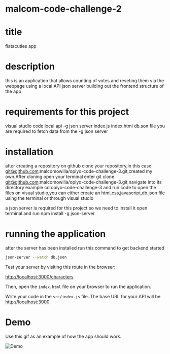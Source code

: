 # malcom-code-challenge-2

# title
flatacuties app




# description
this is an application that allows counting of votes and reseting them via the webpage using a local API json server building out the frontend structure of the app


# requirements for this project

 
visual studio code
local api -g json server
index.js
index.html
db.son file
you are required to fetch data from the -g json server



# installation
after creating a repository on github clone your repository,in this case git@github.com:malcomowilla/opiyo-code-challenge-3.git,created my own.After cloning open your terminal enter git clone git@github.com:malcomowilla/opiyo-code-challenge-3.git,navigate into its directory example cd opiyo-code-challenge-3  and run code to open the files on visual studio,you can either create an html,css,javascript,db.json file using the terminal or through visual studio


a json server is required for this project so we need to install it
open terminal and run npm install -g json-server

# running the application
after the server has been installed run this command to get backend started
```sh
json-server --watch db.json
```
Test your server by visiting this route in the browser:

[http://localhost:3000/characters](http://localhost:3000/characters)

Then, open the `index.html` file on your browser to run the application.

Write your code in the `src/index.js` file. The base URL for your API will be
[http://localhost:3000](http://localhost:3000).









# Demo

Use this gif as an example of how the app should work.

![Demo](assets/demo.gif)
